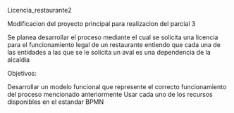 Licencia_restaurante2

Modificacion del proyecto principal para realizacion del parcial 3

Se planea desarrollar el proceso mediante el cual se solicita una licencia para el funcionamiento legal de un restaurante entiendo que cada una de las entidades a las que se le solicita un aval es una dependencia de la alcaldia

Objetivos:

Desarrollar un modelo funcional que represente el correcto funcionamiento del proceso mencionado anteriormente
Usar cada uno de los recursos disponibles en el estandar BPMN
